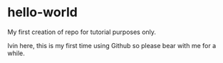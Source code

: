 # hello-world
My first creation of repo for tutorial purposes only.

Ivin here, this is my first time using Github so please
bear with me for a while.
